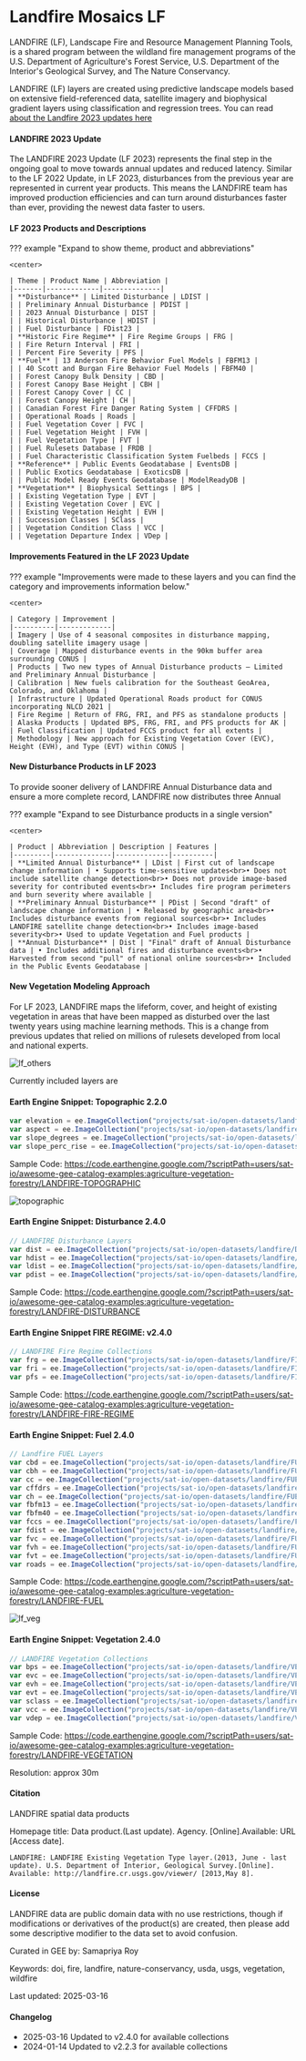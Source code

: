 # Landfire Mosaics LF

LANDFIRE (LF), Landscape Fire and Resource Management Planning Tools, is a shared program between the wildland fire management programs of the U.S. Department of Agriculture's Forest Service, U.S. Department of the Interior's Geological Survey, and The Nature Conservancy.

LANDFIRE (LF) layers are created using predictive landscape models based on extensive field-referenced data, satellite imagery and biophysical gradient layers using classification and regression trees. You can read [about the Landfire 2023 updates here](https://landfire.gov/lf_230.php)

#### LANDFIRE 2023 Update

The LANDFIRE 2023 Update (LF 2023) represents the final step in the ongoing goal to move towards annual updates and reduced latency. Similar to the LF 2022 Update, in LF 2023, disturbances from the previous year are represented in current year products. This means the LANDFIRE team has improved production efficiencies and can turn around disturbances faster than ever, providing the newest data faster to users.

#### LF 2023 Products and Descriptions

??? example "Expand to show theme, product and abbreviations"

    <center>

    | Theme | Product Name | Abbreviation |
    |-------|-------------|--------------|
    | **Disturbance** | Limited Disturbance | LDIST |
    | | Preliminary Annual Disturbance | PDIST |
    | | 2023 Annual Disturbance | DIST |
    | | Historical Disturbance | HDIST |
    | | Fuel Disturbance | FDist23 |
    | **Historic Fire Regime** | Fire Regime Groups | FRG |
    | | Fire Return Interval | FRI |
    | | Percent Fire Severity | PFS |
    | **Fuel** | 13 Anderson Fire Behavior Fuel Models | FBFM13 |
    | | 40 Scott and Burgan Fire Behavior Fuel Models | FBFM40 |
    | | Forest Canopy Bulk Density | CBD |
    | | Forest Canopy Base Height | CBH |
    | | Forest Canopy Cover | CC |
    | | Forest Canopy Height | CH |
    | | Canadian Forest Fire Danger Rating System | CFFDRS |
    | | Operational Roads | Roads |
    | | Fuel Vegetation Cover | FVC |
    | | Fuel Vegetation Height | FVH |
    | | Fuel Vegetation Type | FVT |
    | | Fuel Rulesets Database | FRDB |
    | | Fuel Characteristic Classification System Fuelbeds | FCCS |
    | **Reference** | Public Events Geodatabase | EventsDB |
    | | Public Exotics Geodatabase | ExoticsDB |
    | | Public Model Ready Events Geodatabase | ModelReadyDB |
    | **Vegetation** | Biophysical Settings | BPS |
    | | Existing Vegetation Type | EVT |
    | | Existing Vegetation Cover | EVC |
    | | Existing Vegetation Height | EVH |
    | | Succession Classes | SClass |
    | | Vegetation Condition Class | VCC |
    | | Vegetation Departure Index | VDep |

#### Improvements Featured in the LF 2023 Update

??? example "Improvements were made to these layers and you can find the category and improvements information below."

    <center>

    | Category | Improvement |
    |----------|-------------|
    | Imagery | Use of 4 seasonal composites in disturbance mapping, doubling satellite imagery usage |
    | Coverage | Mapped disturbance events in the 90km buffer area surrounding CONUS |
    | Products | Two new types of Annual Disturbance products – Limited and Preliminary Annual Disturbance |
    | Calibration | New fuels calibration for the Southeast GeoArea, Colorado, and Oklahoma |
    | Infrastructure | Updated Operational Roads product for CONUS incorporating NLCD 2021 |
    | Fire Regime | Return of FRG, FRI, and PFS as standalone products |
    | Alaska Products | Updated BPS, FRG, FRI, and PFS products for AK |
    | Fuel Classification | Updated FCCS product for all extents |
    | Methodology | New approach for Existing Vegetation Cover (EVC), Height (EVH), and Type (EVT) within CONUS |

#### New Disturbance Products in LF 2023

To provide sooner delivery of LANDFIRE Annual Disturbance data and ensure a more complete record, LANDFIRE now distributes three Annual

??? example "Expand to see Disturbance products in a single version"

    <center>

    | Product | Abbreviation | Description | Features |
    |---------|--------------|-------------|----------|
    | **Limited Annual Disturbance** | LDist | First cut of landscape change information | • Supports time-sensitive updates<br>• Does not include satellite change detection<br>• Does not provide image-based severity for contributed events<br>• Includes fire program perimeters and burn severity where available |
    | **Preliminary Annual Disturbance** | PDist | Second "draft" of landscape change information | • Released by geographic area<br>• Includes disturbance events from regional sources<br>• Includes LANDFIRE satellite change detection<br>• Includes image-based severity<br>• Used to update Vegetation and Fuel products |
    | **Annual Disturbance** | Dist | "Final" draft of Annual Disturbance data | • Includes additional fires and disturbance events<br>• Harvested from second "pull" of national online sources<br>• Included in the Public Events Geodatabase |

#### New Vegetation Modeling Approach

For LF 2023, LANDFIRE maps the lifeform, cover, and height of existing vegetation in areas that have been mapped as disturbed over the last twenty years using machine learning methods. This is a change from previous updates that relied on millions of rulesets developed from local and national experts.


![lf_others](https://user-images.githubusercontent.com/6677629/115133292-bc866080-9fcc-11eb-9cd1-286a46c67ad4.gif)

Currently included layers are

#### Earth Engine Snippet: Topographic 2.2.0

```js
var elevation = ee.ImageCollection("projects/sat-io/open-datasets/landfire/topographic/ELEV");
var aspect = ee.ImageCollection("projects/sat-io/open-datasets/landfire/topographic/ASP");
var slope_degrees = ee.ImageCollection("projects/sat-io/open-datasets/landfire/topographic/SLP");
var slope_perc_rise = ee.ImageCollection("projects/sat-io/open-datasets/landfire/topographic/SlpP");
```

Sample Code: https://code.earthengine.google.com/?scriptPath=users/sat-io/awesome-gee-catalog-examples:agriculture-vegetation-forestry/LANDFIRE-TOPOGRAPHIC

![topographic](https://user-images.githubusercontent.com/6677629/115172563-249b7c00-a08b-11eb-8fb5-c7603b9cb56f.gif)

#### Earth Engine Snippet: Disturbance 2.4.0

```js
// LANDFIRE Disturbance Layers
var dist = ee.ImageCollection("projects/sat-io/open-datasets/landfire/DISTURBANCE/DIST");
var hdist = ee.ImageCollection("projects/sat-io/open-datasets/landfire/DISTURBANCE/HDIST");
var ldist = ee.ImageCollection("projects/sat-io/open-datasets/landfire/DISTURBANCE/LDIST");
var pdist = ee.ImageCollection("projects/sat-io/open-datasets/landfire/DISTURBANCE/PDIST");

```

Sample Code: https://code.earthengine.google.com/?scriptPath=users/sat-io/awesome-gee-catalog-examples:agriculture-vegetation-forestry/LANDFIRE-DISTURBANCE

#### Earth Engine Snippet FIRE REGIME:  v2.4.0

```js
// LANDFIRE Fire Regime Collections
var frg = ee.ImageCollection("projects/sat-io/open-datasets/landfire/FIRE-REGIME/FRG");
var fri = ee.ImageCollection("projects/sat-io/open-datasets/landfire/FIRE-REGIME/FRI");
var pfs = ee.ImageCollection("projects/sat-io/open-datasets/landfire/FIRE-REGIME/PFS");
```

Sample Code: https://code.earthengine.google.com/?scriptPath=users/sat-io/awesome-gee-catalog-examples:agriculture-vegetation-forestry/LANDFIRE-FIRE-REGIME


#### Earth Engine Snippet: Fuel 2.4.0

```js
// Landfire FUEL Layers
var cbd = ee.ImageCollection("projects/sat-io/open-datasets/landfire/FUEL/CBD");
var cbh = ee.ImageCollection("projects/sat-io/open-datasets/landfire/FUEL/CBH");
var cc = ee.ImageCollection("projects/sat-io/open-datasets/landfire/FUEL/CC");
var cffdrs = ee.ImageCollection("projects/sat-io/open-datasets/landfire/FUEL/CFFDRS");
var ch = ee.ImageCollection("projects/sat-io/open-datasets/landfire/FUEL/CH");
var fbfm13 = ee.ImageCollection("projects/sat-io/open-datasets/landfire/FUEL/FBFM13");
var fbfm40 = ee.ImageCollection("projects/sat-io/open-datasets/landfire/FUEL/FBFM40");
var fccs = ee.ImageCollection("projects/sat-io/open-datasets/landfire/FUEL/FCCS");
var fdist = ee.ImageCollection("projects/sat-io/open-datasets/landfire/FUEL/FDIST");
var fvc = ee.ImageCollection("projects/sat-io/open-datasets/landfire/FUEL/FVC");
var fvh = ee.ImageCollection("projects/sat-io/open-datasets/landfire/FUEL/FVH");
var fvt = ee.ImageCollection("projects/sat-io/open-datasets/landfire/FUEL/FVT");
var roads = ee.ImageCollection("projects/sat-io/open-datasets/landfire/FUEL/ROADS");
```

Sample Code: https://code.earthengine.google.com/?scriptPath=users/sat-io/awesome-gee-catalog-examples:agriculture-vegetation-forestry/LANDFIRE-FUEL

![lf_veg](https://user-images.githubusercontent.com/6677629/115133326-e3449700-9fcc-11eb-81bf-450c622ca166.gif)

#### Earth Engine Snippet: Vegetation 2.4.0

```js
// LANDFIRE Vegetation Collections
var bps = ee.ImageCollection("projects/sat-io/open-datasets/landfire/VEGETATION/BPS");
var evc = ee.ImageCollection("projects/sat-io/open-datasets/landfire/VEGETATION/EVC");
var evh = ee.ImageCollection("projects/sat-io/open-datasets/landfire/VEGETATION/EVH");
var evt = ee.ImageCollection("projects/sat-io/open-datasets/landfire/VEGETATION/EVT");
var sclass = ee.ImageCollection("projects/sat-io/open-datasets/landfire/VEGETATION/SCLASS");
var vcc = ee.ImageCollection("projects/sat-io/open-datasets/landfire/VEGETATION/VCC");
var vdep = ee.ImageCollection("projects/sat-io/open-datasets/landfire/VEGETATION/VDEP");
```


Sample Code: https://code.earthengine.google.com/?scriptPath=users/sat-io/awesome-gee-catalog-examples:agriculture-vegetation-forestry/LANDFIRE-VEGETATION


Resolution:
approx 30m

#### Citation
LANDFIRE spatial data products

Homepage title: Data product.(Last update). Agency. [Online].Available: URL [Access date].

```
LANDFIRE: LANDFIRE Existing Vegetation Type layer.(2013, June - last update). U.S. Department of Interior, Geological Survey.[Online]. Available: http://landfire.cr.usgs.gov/viewer/ [2013,May 8].
```

#### License
LANDFIRE data are public domain data with no use restrictions, though if modifications or derivatives of the product(s) are created, then please add some descriptive modifier to the data set to avoid confusion.

Curated in GEE by: Samapriya Roy

Keywords: doi, fire, landfire, nature-conservancy, usda, usgs, vegetation, wildfire

Last updated: 2025-03-16

#### Changelog

* 2025-03-16 Updated to v2.4.0 for available collections
* 2024-01-14 Updated to v2.2.3 for available collections
